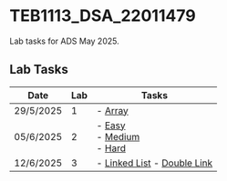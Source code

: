 
# TEB1113_DSA_22011479

Lab tasks for ADS May 2025.

## Lab Tasks

| Date       | Lab | Tasks                                |
|------------|-----|--------------------------------------|
| 29/5/2025  | 1   | - [Array](L1/22011479_RIKNESH_L1.cpp)                |
| 05/6/2025  | 2   | - [Easy](L2/22011479_RIKNESH_EASY_L2.cpp) <br> - [Medium](L2/22011479_RIKNESH_MEDIUM_L2.cpp) <br> - [Hard](L2/22011479_RIKNESH_HARD_L2.cpp) |
| 12/6/2025  | 3   | - [Linked List](L3/22011479_RIKNESH_L3.cpp) - [Double Link](L3/22011479_riknesh_doublelink_L3.cpp)    |

